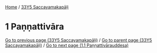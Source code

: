 
[Home](/) / [33Y5 Saccayamakapāḷi](../33Y5.md)

# 1 Paṇṇattivāra


[Go to previous page (33Y5 Saccayamakapāḷi)](0.md) / [Go to parent page (33Y5 Saccayamakapāḷi)](0.md) / [Go to next page (1.1 Paṇṇattivārauddesa)](1/1.1.md)


